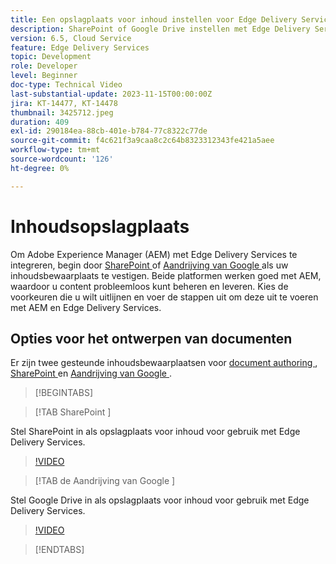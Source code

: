```yaml
---
title: Een opslagplaats voor inhoud instellen voor Edge Delivery Services
description: SharePoint of Google Drive instellen met Edge Delivery Services
version: 6.5, Cloud Service
feature: Edge Delivery Services
topic: Development
role: Developer
level: Beginner
doc-type: Technical Video
last-substantial-update: 2023-11-15T00:00:00Z
jira: KT-14477, KT-14478
thumbnail: 3425712.jpeg
duration: 409
exl-id: 290184ea-88cb-401e-b784-77c8322c77de
source-git-commit: f4c621f3a9caa8c2c64b8323312343fe421a5aee
workflow-type: tm+mt
source-wordcount: '126'
ht-degree: 0%

---
```


# Inhoudsopslagplaats

Om Adobe Experience Manager (AEM) met Edge Delivery Services te integreren, begin door [ SharePoint ](#sharepoint) of [ Aandrijving van Google ](#google-drive) als uw inhoudsbewaarplaats te vestigen. Beide platformen werken goed met AEM, waardoor u content probleemloos kunt beheren en leveren. Kies de voorkeuren die u wilt uitlijnen en voer de stappen uit om deze uit te voeren met AEM en Edge Delivery Services.

## Opties voor het ontwerpen van documenten

Er zijn twee gesteunde inhoudsbewaarplaatsen voor [ document authoring ](../../document-authoring/set-up.md), [ SharePoint ](#sharepoint) en [ Aandrijving van Google ](#google-drive).

>[!BEGINTABS]

>[!TAB  SharePoint ]

Stel SharePoint in als opslagplaats voor inhoud voor gebruik met Edge Delivery Services.

>[!VIDEO](https://video.tv.adobe.com/v/3425712/?learn=on)

>[!TAB  de Aandrijving van Google ]

Stel Google Drive in als opslagplaats voor inhoud voor gebruik met Edge Delivery Services.

>[!VIDEO](https://video.tv.adobe.com/v/3425711/?learn=on)

>[!ENDTABS]
